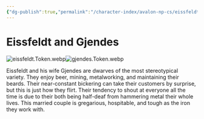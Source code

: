 ```yaml
---
{"dg-publish":true,"permalink":"/character-index/avalon-np-cs/eissfeldt-and-gjendes/","title":"Eissfeldt and Gjendes","tags":["JournalEntryPage"],"created":"2025-05-30T19:47:50.000-05:00"}
---
```


# Eissfeldt and Gjendes
![eissfeldt.Token.webp](/img/user/Voidbound%20token%20images/eissfeldt.Token.webp)![gjendes.Token.webp](/img/user/Voidbound%20token%20images/gjendes.Token.webp)

Eissfeldt and his wife Gjendes are dwarves of the most stereotypical variety. They enjoy beer, mining, metalworking, and maintaining their beards. Their near-constant bickering can take their customers by surprise, but this is just how they flirt. Their tendency to shout at everyone all the time is due to their both being half-deaf from hammering metal their whole lives. This married couple is gregarious, hospitable, and tough as the iron they work with.